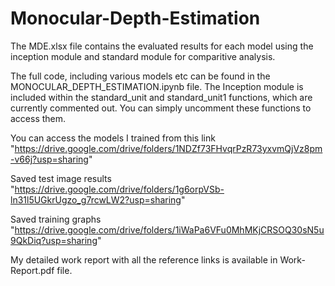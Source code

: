 # Monocular-Depth-Estimation

The MDE.xlsx file contains the evaluated results for each model using the inception module and standard module for comparitive analysis.

The full code, including various models etc can be found in the MONOCULAR_DEPTH_ESTIMATION.ipynb file. The Inception module is included within the standard_unit and standard_unit1 functions, which are currently commented out. You can simply uncomment these functions to access them.

You can access the models I trained from this link "https://drive.google.com/drive/folders/1NDZf73FHvqrPzR73yxvmQjVz8pm-v66j?usp=sharing"

Saved test image results "https://drive.google.com/drive/folders/1g6orpVSb-ln31l5UGkrUgzo_g7rcwLW2?usp=sharing"

Saved training graphs "https://drive.google.com/drive/folders/1iWaPa6VFu0MhMKjCRSOQ30sN5u9QkDiq?usp=sharing"

My detailed work report with all the reference links is available in Work-Report.pdf file.
